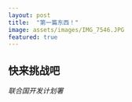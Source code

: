 ```yaml
---
layout: post
title:  "第一篇东西！"
image: assets/images/IMG_7546.JPG
featured: true
---
```


## 快来挑战吧

_联合国开发计划署_

